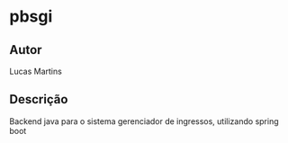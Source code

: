 <h1>pbsgi</h1>

## Autor
<p>Lucas Martins</p>

## Descrição
<p>Backend java para o sistema gerenciador de ingressos, utilizando spring boot</p>

